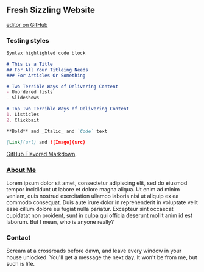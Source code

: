 ## Fresh Sizzling Website

[editor on GitHub](https://github.com/IsometricRogue/fresh-sizzling-website/edit/gh-pages/index.md)


### Testing styles
```markdown
Syntax highlighted code block

# This is a Title
## For All Your Titleing Needs
### For Articles Or Something

# Two Terrible Ways of Delivering Content
- Unordered lists
- Slideshows

# Top Two Terrible Ways of Delivering Content
1. Listicles
2. Clickbait

**Bold** and _Italic_ and `Code` text

[Link](url) and ![Image](src)
```

[GitHub Flavored Markdown](https://guides.github.com/features/mastering-markdown/).

### [About Me]( https://isometricrogue.github.io/fresh-sizzling-website/about)
Lorem ipsum dolor sit amet, consectetur adipiscing elit, sed do eiusmod tempor incididunt ut labore et dolore magna aliqua. Ut enim ad minim veniam, quis nostrud exercitation ullamco laboris nisi ut aliquip ex ea commodo consequat. Duis aute irure dolor in reprehenderit in voluptate velit esse cillum dolore eu fugiat nulla pariatur. Excepteur sint occaecat cupidatat non proident, sunt in culpa qui officia deserunt mollit anim id est laborum.
But I mean, who is anyone really?


### Contact
Scream at a crossroads before dawn, and leave every window in your house unlocked. You'll get a message the next day. It won't be from me, but such is life.

